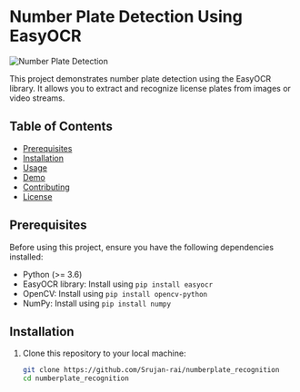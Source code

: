 # Number Plate Detection Using EasyOCR

![Number Plate Detection](number_plate_detection.png)

This project demonstrates number plate detection using the EasyOCR library. It allows you to extract and recognize license plates from images or video streams.

## Table of Contents
- [Prerequisites](#prerequisites)
- [Installation](#installation)
- [Usage](#usage)
- [Demo](#demo)
- [Contributing](#contributing)
- [License](#license)

## Prerequisites

Before using this project, ensure you have the following dependencies installed:

- Python (>= 3.6)
- EasyOCR library: Install using `pip install easyocr`
- OpenCV: Install using `pip install opencv-python`
- NumPy: Install using `pip install numpy`

## Installation

1. Clone this repository to your local machine:

   ```bash
   git clone https://github.com/Srujan-rai/numberplate_recognition
   cd numberplate_recognition

